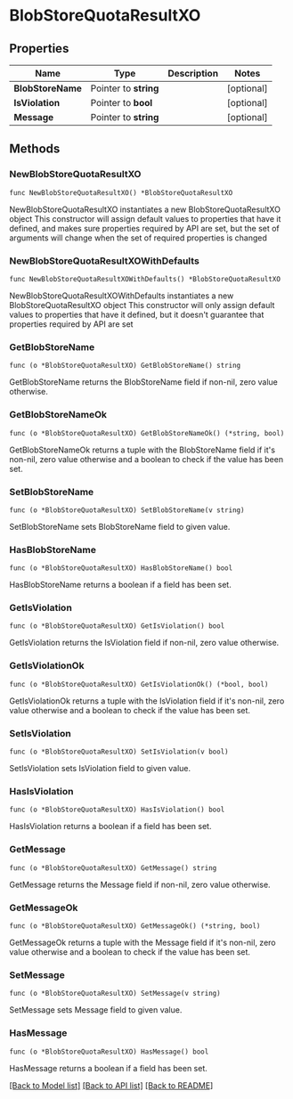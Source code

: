 # BlobStoreQuotaResultXO

## Properties

Name | Type | Description | Notes
------------ | ------------- | ------------- | -------------
**BlobStoreName** | Pointer to **string** |  | [optional] 
**IsViolation** | Pointer to **bool** |  | [optional] 
**Message** | Pointer to **string** |  | [optional] 

## Methods

### NewBlobStoreQuotaResultXO

`func NewBlobStoreQuotaResultXO() *BlobStoreQuotaResultXO`

NewBlobStoreQuotaResultXO instantiates a new BlobStoreQuotaResultXO object
This constructor will assign default values to properties that have it defined,
and makes sure properties required by API are set, but the set of arguments
will change when the set of required properties is changed

### NewBlobStoreQuotaResultXOWithDefaults

`func NewBlobStoreQuotaResultXOWithDefaults() *BlobStoreQuotaResultXO`

NewBlobStoreQuotaResultXOWithDefaults instantiates a new BlobStoreQuotaResultXO object
This constructor will only assign default values to properties that have it defined,
but it doesn't guarantee that properties required by API are set

### GetBlobStoreName

`func (o *BlobStoreQuotaResultXO) GetBlobStoreName() string`

GetBlobStoreName returns the BlobStoreName field if non-nil, zero value otherwise.

### GetBlobStoreNameOk

`func (o *BlobStoreQuotaResultXO) GetBlobStoreNameOk() (*string, bool)`

GetBlobStoreNameOk returns a tuple with the BlobStoreName field if it's non-nil, zero value otherwise
and a boolean to check if the value has been set.

### SetBlobStoreName

`func (o *BlobStoreQuotaResultXO) SetBlobStoreName(v string)`

SetBlobStoreName sets BlobStoreName field to given value.

### HasBlobStoreName

`func (o *BlobStoreQuotaResultXO) HasBlobStoreName() bool`

HasBlobStoreName returns a boolean if a field has been set.

### GetIsViolation

`func (o *BlobStoreQuotaResultXO) GetIsViolation() bool`

GetIsViolation returns the IsViolation field if non-nil, zero value otherwise.

### GetIsViolationOk

`func (o *BlobStoreQuotaResultXO) GetIsViolationOk() (*bool, bool)`

GetIsViolationOk returns a tuple with the IsViolation field if it's non-nil, zero value otherwise
and a boolean to check if the value has been set.

### SetIsViolation

`func (o *BlobStoreQuotaResultXO) SetIsViolation(v bool)`

SetIsViolation sets IsViolation field to given value.

### HasIsViolation

`func (o *BlobStoreQuotaResultXO) HasIsViolation() bool`

HasIsViolation returns a boolean if a field has been set.

### GetMessage

`func (o *BlobStoreQuotaResultXO) GetMessage() string`

GetMessage returns the Message field if non-nil, zero value otherwise.

### GetMessageOk

`func (o *BlobStoreQuotaResultXO) GetMessageOk() (*string, bool)`

GetMessageOk returns a tuple with the Message field if it's non-nil, zero value otherwise
and a boolean to check if the value has been set.

### SetMessage

`func (o *BlobStoreQuotaResultXO) SetMessage(v string)`

SetMessage sets Message field to given value.

### HasMessage

`func (o *BlobStoreQuotaResultXO) HasMessage() bool`

HasMessage returns a boolean if a field has been set.


[[Back to Model list]](../README.md#documentation-for-models) [[Back to API list]](../README.md#documentation-for-api-endpoints) [[Back to README]](../README.md)



